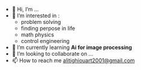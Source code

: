 - 👋 Hi, I’m ...
- 👀 I’m interested in :
     * problem solving
     * finding perpose in life
     * math physics
     * control engineering 
- 🌱 I’m currently learning **Ai for image processing**
- 💞️ I’m looking to collaborate on ...
- 📫 How to reach me alitighiouart2001@gmail.com

<!---
AliTigui/AliTigui is a ✨ special ✨ repository because its `README.md` (this file) appears on your GitHub profile.
You can click the Preview link to take a look at your changes.
--->
